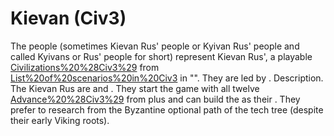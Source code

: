 # Kievan (Civ3)

The people (sometimes Kievan Rus' people or Kyivan Rus' people and called Kyivans or Rus' people for short) represent Kievan Rus', a playable [Civilizations%20%28Civ3%29](civilization) from [List%20of%20scenarios%20in%20Civ3](scenario) in "". They are led by .
Description.
The Kievan Rus are and . They start the game with all twelve [Advance%20%28Civ3%29](technologies) from plus and can build the as their . They prefer to research from the Byzantine optional path of the tech tree (despite their early Viking roots).